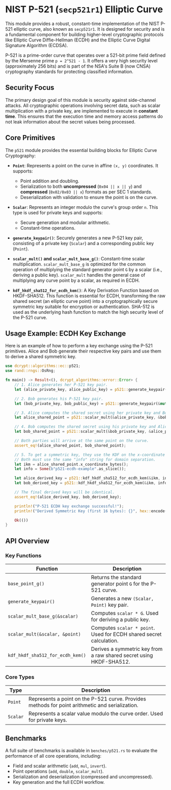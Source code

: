 # NIST P-521 (`secp521r1`) Elliptic Curve

This module provides a robust, constant-time implementation of the NIST P-521 elliptic curve, also known as `secp521r1`. It is designed for security and is a fundamental component for building higher-level cryptographic protocols like Elliptic Curve Diffie-Hellman (ECDH) and the Elliptic Curve Digital Signature Algorithm (ECDSA).

P-521 is a prime-order curve that operates over a 521-bit prime field defined by the Mersenne prime `p = 2^521 - 1`. It offers a very high security level (approximately 256 bits) and is part of the NSA's Suite B (now CNSA) cryptography standards for protecting classified information.

## Security Focus

The primary design goal of this module is security against side-channel attacks. All cryptographic operations involving secret data, such as scalar multiplication with a private key, are implemented to execute in **constant time**. This ensures that the execution time and memory access patterns do not leak information about the secret values being processed.

## Core Primitives

The `p521` module provides the essential building blocks for Elliptic Curve Cryptography:

*   **`Point`**: Represents a point on the curve in affine `(x, y)` coordinates. It supports:
    *   Point addition and doubling.
    *   Serialization to both **uncompressed** (`0x04 || x || y`) and **compressed** (`0x02/0x03 || x`) formats as per SEC 1 standards.
    *   Deserialization with validation to ensure the point is on the curve.

*   **`Scalar`**: Represents an integer modulo the curve's group order `n`. This type is used for private keys and supports:
    *   Secure generation and modular arithmetic.
    *   Constant-time operations.

*   **`generate_keypair()`**: Securely generates a new P-521 key pair, consisting of a private key (`Scalar`) and a corresponding public key (`Point`).

*   **`scalar_mult()` and `scalar_mult_base_g()`**: Constant-time scalar multiplication. `scalar_mult_base_g` is optimized for the common operation of multiplying the standard generator point `G` by a scalar (i.e., deriving a public key). `scalar_mult` handles the general case of multiplying any curve point by a scalar, as required in ECDH.

*   **`kdf_hkdf_sha512_for_ecdh_kem()`**: A Key Derivation Function based on HKDF-SHA512. This function is essential for ECDH, transforming the raw shared secret (an elliptic curve point) into a cryptographically secure symmetric key suitable for encryption or authentication. SHA-512 is used as the underlying hash function to match the high security level of the P-521 curve.

## Usage Example: ECDH Key Exchange

Here is an example of how to perform a key exchange using the P-521 primitives. Alice and Bob generate their respective key pairs and use them to derive a shared symmetric key.

```rust
use dcrypt::algorithms::ec::p521;
use rand::rngs::OsRng;

fn main() -> Result<(), dcrypt_algorithms::error::Error> {
    // 1. Alice generates her P-521 key pair.
    let (alice_private_key, alice_public_key) = p521::generate_keypair(&mut OsRng)?;

    // 2. Bob generates his P-521 key pair.
    let (bob_private_key, bob_public_key) = p521::generate_keypair(&mut OsRng)?;

    // 3. Alice computes the shared secret using her private key and Bob's public key.
    let alice_shared_point = p521::scalar_mult(&alice_private_key, &bob_public_key)?;

    // 4. Bob computes the shared secret using his private key and Alice's public key.
    let bob_shared_point = p521::scalar_mult(&bob_private_key, &alice_public_key)?;

    // Both parties will arrive at the same point on the curve.
    assert_eq!(alice_shared_point, bob_shared_point);

    // 5. To get a symmetric key, they use the KDF on the x-coordinate of the shared point.
    // Both must use the same "info" string for domain separation.
    let ikm = alice_shared_point.x_coordinate_bytes();
    let info = Some(b"p521-ecdh-example".as_slice());

    let alice_derived_key = p521::kdf_hkdf_sha512_for_ecdh_kem(&ikm, info)?;
    let bob_derived_key = p521::kdf_hkdf_sha512_for_ecdh_kem(&ikm, info)?;

    // The final derived keys will be identical.
    assert_eq!(alice_derived_key, bob_derived_key);

    println!("P-521 ECDH key exchange successful!");
    println!("Derived Symmetric Key (first 16 bytes): {}", hex::encode(&alice_derived_key[..16]));

    Ok(())
}
```

## API Overview

### Key Functions

| Function                       | Description                                                                 |
| ------------------------------ | --------------------------------------------------------------------------- |
| `base_point_g()`               | Returns the standard generator point `G` for the P-521 curve.               |
| `generate_keypair()`           | Generates a new `(Scalar, Point)` key pair.                                 |
| `scalar_mult_base_g(&scalar)`  | Computes `scalar * G`. Used for deriving a public key.                      |
| `scalar_mult(&scalar, &point)` | Computes `scalar * point`. Used for ECDH shared secret calculation.         |
| `kdf_hkdf_sha512_for_ecdh_kem()`| Derives a symmetric key from a raw shared secret using HKDF-SHA512.         |

### Core Types

| Type      | Description                                                                                    |
| --------- | ---------------------------------------------------------------------------------------------- |
| `Point`   | Represents a point on the P-521 curve. Provides methods for point arithmetic and serialization. |
| `Scalar`  | Represents a scalar value modulo the curve order. Used for private keys.                       |

## Benchmarks

A full suite of benchmarks is available in `benches/p521.rs` to evaluate the performance of all core operations, including:
*   Field and scalar arithmetic (`add`, `mul`, `invert`).
*   Point operations (`add`, `double`, `scalar_mult`).
*   Serialization and deserialization (compressed and uncompressed).
*   Key generation and the full ECDH workflow.